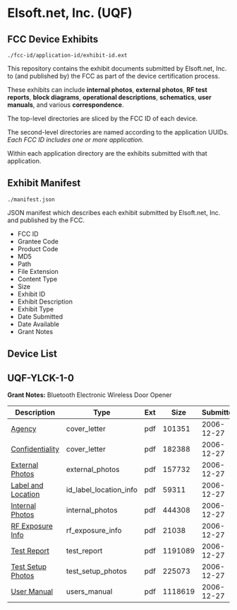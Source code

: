 # Elsoft.net, Inc. (UQF)
## FCC Device Exhibits

```
./fcc-id/application-id/exhibit-id.ext
```

This repository contains the exhibit documents submitted by Elsoft.net, Inc. to (and published by) the FCC as part of the device certification process.

These exhibits can include **internal photos**, **external photos**, **RF test reports**, **block diagrams**, **operational descriptions**, **schematics**, **user manuals**, and various **correspondence**.

The top-level directories are sliced by the FCC ID of each device.

The second-level directories are named according to the application UUIDs. *Each FCC ID includes one or more application.*

Within each application directory are the exhibits submitted with that application. 

## Exhibit Manifest

```
./manifest.json
```

JSON manifest which describes each exhibit submitted by Elsoft.net, Inc. and published by the FCC.

- FCC ID
- Grantee Code
- Product Code
- MD5
- Path
- File Extension
- Content Type
- Size
- Exhibit ID
- Exhibit Description
- Exhibit Type
- Date Submitted
- Date Available
- Grant Notes

## Device List
## UQF-YLCK-1-0
**Grant Notes:** Bluetooth Electronic Wireless Door Opener

| Description | Type | Ext | Size | Submitted | Available |
| ----------- | ---- | --- | ---- | --------- | --------- |
| [Agency](UQF-YLCK-1-0/2ee431aaf8c3f664579c9149a8328fd4/742381.pdf) | cover_letter | pdf | 101351 | 2006-12-27 | 2006-12-27 |
| [Confidentiality](UQF-YLCK-1-0/2ee431aaf8c3f664579c9149a8328fd4/742382.pdf) | cover_letter | pdf | 182388 | 2006-12-27 | 2006-12-27 |
| [External Photos](UQF-YLCK-1-0/2ee431aaf8c3f664579c9149a8328fd4/742384.pdf) | external_photos | pdf | 157732 | 2006-12-27 | 2006-12-27 |
| [Label and Location](UQF-YLCK-1-0/2ee431aaf8c3f664579c9149a8328fd4/742386.pdf) | id_label_location_info | pdf | 59311 | 2006-12-27 | 2006-12-27 |
| [Internal Photos](UQF-YLCK-1-0/2ee431aaf8c3f664579c9149a8328fd4/742385.pdf) | internal_photos | pdf | 444308 | 2006-12-27 | 2006-12-27 |
| [RF Exposure Info](UQF-YLCK-1-0/2ee431aaf8c3f664579c9149a8328fd4/742389.pdf) | rf_exposure_info | pdf | 21038 | 2006-12-27 | 2006-12-27 |
| [Test Report](UQF-YLCK-1-0/2ee431aaf8c3f664579c9149a8328fd4/742391.pdf) | test_report | pdf | 1191089 | 2006-12-27 | 2006-12-27 |
| [Test Setup Photos](UQF-YLCK-1-0/2ee431aaf8c3f664579c9149a8328fd4/742392.pdf) | test_setup_photos | pdf | 225073 | 2006-12-27 | 2006-12-27 |
| [User Manual](UQF-YLCK-1-0/2ee431aaf8c3f664579c9149a8328fd4/742393.pdf) | users_manual | pdf | 1118619 | 2006-12-27 | 2006-12-27 |
